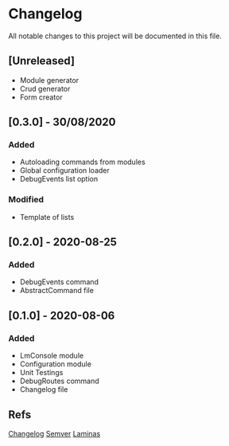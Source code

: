 # Changelog
All notable changes to this project will be documented in this file.

## [Unreleased]
- Module generator
- Crud generator
- Form creator

## [0.3.0] - 30/08/2020
### Added
- Autoloading commands from modules
- Global configuration loader
- DebugEvents list option

### Modified
- Template of lists

## [0.2.0] - 2020-08-25
### Added
- DebugEvents command
- AbstractCommand file

## [0.1.0] - 2020-08-06
### Added
- LmConsole module
- Configuration module
- Unit Testings
- DebugRoutes command
- Changelog file

Refs
---
[Changelog](https://keepachangelog.com)
[Semver](https://semver.org)
[Laminas](https://getlaminas.org)